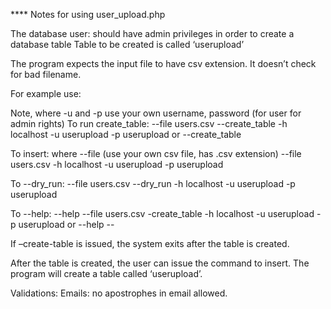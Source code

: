 **** Notes for using user_upload.php

The database user: should have admin privileges in order to create a database table
Table to be created is called ‘userupload’

The program expects the input file to have csv extension. It doesn’t check for bad filename.

For example use:

Note, where -u and -p use your own username, password (for user for admin rights)
To run create_table:
--file users.csv --create_table -h localhost -u userupload -p userupload
or --create_table

To insert:  where --file (use your own csv file, has .csv extension)
--file users.csv -h localhost -u userupload -p userupload

To --dry_run:
--file users.csv --dry_run -h localhost -u userupload -p userupload

To --help:
--help --file users.csv -create_table -h localhost -u userupload -p userupload
or
--help --

If –create-table is issued, the system exits after the table is created.

After the table is created, the user can issue the command to insert.
The program will create a table called ‘userupload’.

Validations:
Emails: no apostrophes in email allowed.
